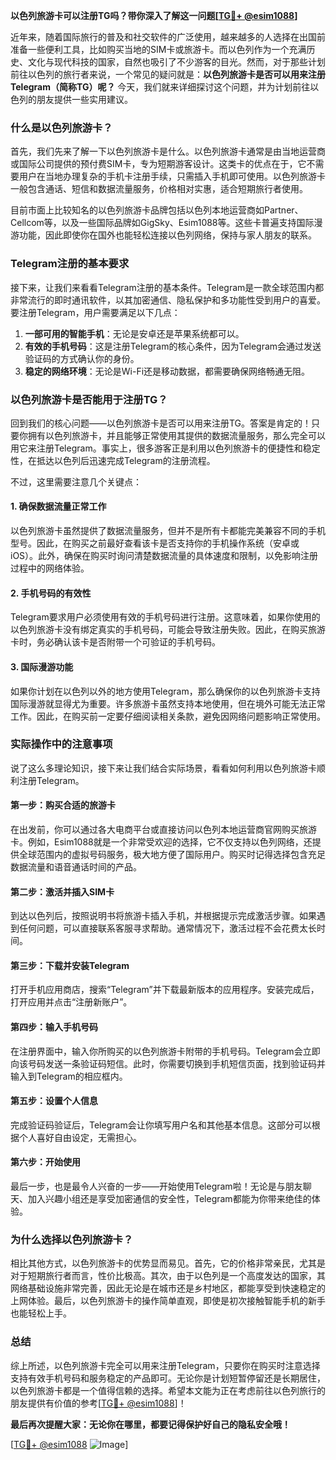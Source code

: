 **以色列旅游卡可以注册TG吗？带你深入了解这一问题[[TG💪+ @esim1088](https://t.me/s/esim1088)]**

近年来，随着国际旅行的普及和社交软件的广泛使用，越来越多的人选择在出国前准备一些便利工具，比如购买当地的SIM卡或旅游卡。而以色列作为一个充满历史、文化与现代科技的国家，自然也吸引了不少游客的目光。然而，对于那些计划前往以色列的旅行者来说，一个常见的疑问就是：**以色列旅游卡是否可以用来注册Telegram（简称TG）呢？** 今天，我们就来详细探讨这个问题，并为计划前往以色列的朋友提供一些实用建议。

### 什么是以色列旅游卡？

首先，我们先来了解一下以色列旅游卡是什么。以色列旅游卡通常是由当地运营商或国际公司提供的预付费SIM卡，专为短期游客设计。这类卡的优点在于，它不需要用户在当地办理复杂的手机卡注册手续，只需插入手机即可使用。以色列旅游卡一般包含通话、短信和数据流量服务，价格相对实惠，适合短期旅行者使用。

目前市面上比较知名的以色列旅游卡品牌包括以色列本地运营商如Partner、Cellcom等，以及一些国际品牌如GigSky、Esim1088等。这些卡普遍支持国际漫游功能，因此即使你在国外也能轻松连接以色列网络，保持与家人朋友的联系。

### Telegram注册的基本要求

接下来，让我们来看看Telegram注册的基本条件。Telegram是一款全球范围内都非常流行的即时通讯软件，以其加密通信、隐私保护和多功能性受到用户的喜爱。要注册Telegram，用户需要满足以下几点：

1. **一部可用的智能手机**：无论是安卓还是苹果系统都可以。
2. **有效的手机号码**：这是注册Telegram的核心条件，因为Telegram会通过发送验证码的方式确认你的身份。
3. **稳定的网络环境**：无论是Wi-Fi还是移动数据，都需要确保网络畅通无阻。

### 以色列旅游卡是否能用于注册TG？

回到我们的核心问题——以色列旅游卡是否可以用来注册TG。答案是肯定的！只要你拥有以色列旅游卡，并且能够正常使用其提供的数据流量服务，那么完全可以用它来注册Telegram。事实上，很多游客正是利用以色列旅游卡的便捷性和稳定性，在抵达以色列后迅速完成Telegram的注册流程。

不过，这里需要注意几个关键点：

#### 1. 确保数据流量正常工作
以色列旅游卡虽然提供了数据流量服务，但并不是所有卡都能完美兼容不同的手机型号。因此，在购买之前最好查看该卡是否支持你的手机操作系统（安卓或iOS）。此外，确保在购买时询问清楚数据流量的具体速度和限制，以免影响注册过程中的网络体验。

#### 2. 手机号码的有效性
Telegram要求用户必须使用有效的手机号码进行注册。这意味着，如果你使用的以色列旅游卡没有绑定真实的手机号码，可能会导致注册失败。因此，在购买旅游卡时，务必确认该卡是否附带一个可验证的手机号码。

#### 3. 国际漫游功能
如果你计划在以色列以外的地方使用Telegram，那么确保你的以色列旅游卡支持国际漫游就显得尤为重要。许多旅游卡虽然支持本地使用，但在境外可能无法正常工作。因此，在购买前一定要仔细阅读相关条款，避免因网络问题影响正常使用。

### 实际操作中的注意事项

说了这么多理论知识，接下来让我们结合实际场景，看看如何利用以色列旅游卡顺利注册Telegram。

#### 第一步：购买合适的旅游卡
在出发前，你可以通过各大电商平台或直接访问以色列本地运营商官网购买旅游卡。例如，Esim1088就是一个非常受欢迎的选择，它不仅支持以色列网络，还提供全球范围内的虚拟号码服务，极大地方便了国际用户。购买时记得选择包含充足数据流量和语音通话时间的产品。

#### 第二步：激活并插入SIM卡
到达以色列后，按照说明书将旅游卡插入手机，并根据提示完成激活步骤。如果遇到任何问题，可以直接联系客服寻求帮助。通常情况下，激活过程不会花费太长时间。

#### 第三步：下载并安装Telegram
打开手机应用商店，搜索“Telegram”并下载最新版本的应用程序。安装完成后，打开应用并点击“注册新账户”。

#### 第四步：输入手机号码
在注册界面中，输入你所购买的以色列旅游卡附带的手机号码。Telegram会立即向该号码发送一条验证码短信。此时，你需要切换到手机短信页面，找到验证码并输入到Telegram的相应框内。

#### 第五步：设置个人信息
完成验证码验证后，Telegram会让你填写用户名和其他基本信息。这部分可以根据个人喜好自由设定，无需担心。

#### 第六步：开始使用
最后一步，也是最令人兴奋的一步——开始使用Telegram啦！无论是与朋友聊天、加入兴趣小组还是享受加密通信的安全性，Telegram都能为你带来绝佳的体验。

### 为什么选择以色列旅游卡？

相比其他方式，以色列旅游卡的优势显而易见。首先，它的价格非常亲民，尤其是对于短期旅行者而言，性价比极高。其次，由于以色列是一个高度发达的国家，其网络基础设施非常完善，因此无论是在城市还是乡村地区，都能享受到快速稳定的上网体验。最后，以色列旅游卡的操作简单直观，即使是初次接触智能手机的新手也能轻松上手。

### 总结

综上所述，以色列旅游卡完全可以用来注册Telegram，只要你在购买时注意选择支持有效手机号码和服务稳定的产品即可。无论你是计划短暂停留还是长期居住，以色列旅游卡都是一个值得信赖的选择。希望本文能为正在考虑前往以色列旅行的朋友提供有价值的参考[[TG💪+ @esim1088](https://t.me/s/esim1088)]！

**最后再次提醒大家：无论你在哪里，都要记得保护好自己的隐私安全哦！**

[[TG💪+ @esim1088](https://t.me/s/esim1088) ![Image](https://i.postimg.cc/4NQfJmqS/Snipaste-2025-05-13-00-14-12.png)]